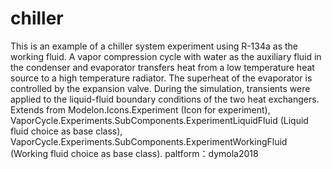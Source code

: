 # chiller
This is an example of a chiller system experiment using R-134a as the working fluid. A vapor compression cycle with water as the auxiliary fluid in the condenser and evaporator transfers heat from a low temperature heat source to a high temperature radiator. The superheat of the evaporator is controlled by the expansion valve. During the simulation, transients were applied to the liquid-fluid boundary conditions of the two heat exchangers.
Extends from Modelon.Icons.Experiment (Icon for experiment), VaporCycle.Experiments.SubComponents.ExperimentLiquidFluid (Liquid fluid choice as base class), VaporCycle.Experiments.SubComponents.ExperimentWorkingFluid (Working fluid choice as base class).
paltform：dymola2018

